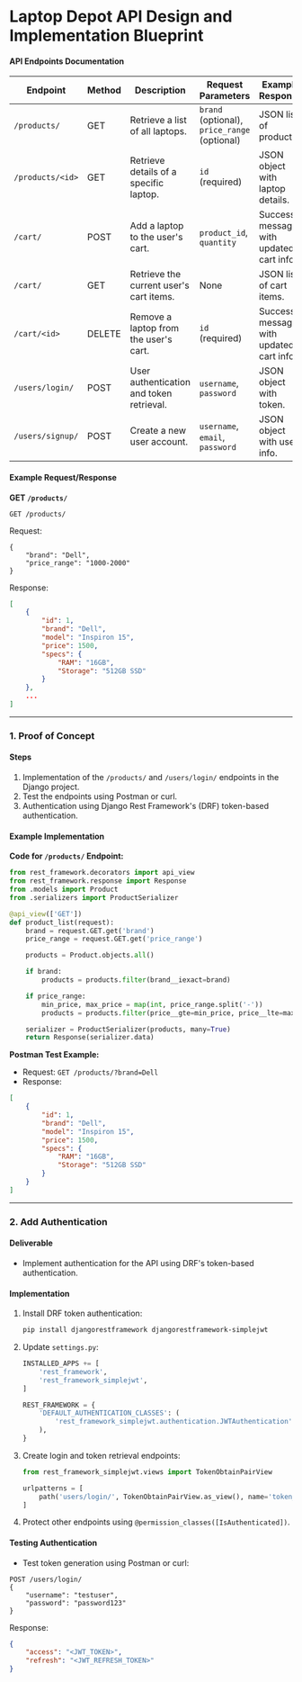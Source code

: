 # Laptop Depot API Design and Implementation Blueprint

#### API Endpoints Documentation

| Endpoint         | Method | Description                              | Request Parameters                        | Example Response                        |
|------------------|--------|------------------------------------------|------------------------------------------|-----------------------------------------|
| `/products/`     | GET    | Retrieve a list of all laptops.          | `brand` (optional), `price_range` (optional) | JSON list of products.                  |
| `/products/<id>` | GET    | Retrieve details of a specific laptop.   | `id` (required)                           | JSON object with laptop details.        |
| `/cart/`         | POST   | Add a laptop to the user's cart.         | `product_id`, `quantity`                  | Success message with updated cart info. |
| `/cart/`         | GET    | Retrieve the current user's cart items.  | None                                      | JSON list of cart items.                |
| `/cart/<id>`     | DELETE | Remove a laptop from the user's cart.    | `id` (required)                           | Success message with updated cart info. |
| `/users/login/`  | POST   | User authentication and token retrieval. | `username`, `password`                    | JSON object with token.                 |
| `/users/signup/` | POST   | Create a new user account.               | `username`, `email`, `password`           | JSON object with user info.             |

#### Example Request/Response

**GET `/products/`**
```http
GET /products/
```
Request:
```
{
    "brand": "Dell",
    "price_range": "1000-2000"
}
```
Response:
```json
[
    {
        "id": 1,
        "brand": "Dell",
        "model": "Inspiron 15",
        "price": 1500,
        "specs": {
            "RAM": "16GB",
            "Storage": "512GB SSD"
        }
    },
    ...
]
```

---

### 1. Proof of Concept

#### Steps
1. Implementation of the `/products/` and `/users/login/` endpoints in the Django project.
2. Test the endpoints using Postman or curl.
3. Authentication using Django Rest Framework's (DRF) token-based authentication.

#### Example Implementation

**Code for `/products/` Endpoint:**
```python
from rest_framework.decorators import api_view
from rest_framework.response import Response
from .models import Product
from .serializers import ProductSerializer

@api_view(['GET'])
def product_list(request):
    brand = request.GET.get('brand')
    price_range = request.GET.get('price_range')

    products = Product.objects.all()

    if brand:
        products = products.filter(brand__iexact=brand)

    if price_range:
        min_price, max_price = map(int, price_range.split('-'))
        products = products.filter(price__gte=min_price, price__lte=max_price)

    serializer = ProductSerializer(products, many=True)
    return Response(serializer.data)
```

**Postman Test Example:**
- Request: `GET /products/?brand=Dell`
- Response:
```json
[
    {
        "id": 1,
        "brand": "Dell",
        "model": "Inspiron 15",
        "price": 1500,
        "specs": {
            "RAM": "16GB",
            "Storage": "512GB SSD"
        }
    }
]
```


---

### 2. Add Authentication
#### Deliverable
- Implement authentication for the API using DRF's token-based authentication.

#### Implementation
1. Install DRF token authentication:
   ```bash
   pip install djangorestframework djangorestframework-simplejwt
   ```
2. Update `settings.py`:
   ```python
   INSTALLED_APPS += [
       'rest_framework',
       'rest_framework_simplejwt',
   ]

   REST_FRAMEWORK = {
       'DEFAULT_AUTHENTICATION_CLASSES': (
           'rest_framework_simplejwt.authentication.JWTAuthentication',
       ),
   }
   ```
3. Create login and token retrieval endpoints:
   ```python
   from rest_framework_simplejwt.views import TokenObtainPairView

   urlpatterns = [
       path('users/login/', TokenObtainPairView.as_view(), name='token_obtain_pair'),
   ]
   ```
4. Protect other endpoints using `@permission_classes([IsAuthenticated])`.

#### Testing Authentication
- Test token generation using Postman or curl:
```http
POST /users/login/
{
    "username": "testuser",
    "password": "password123"
}
```
Response:
```json
{
    "access": "<JWT_TOKEN>",
    "refresh": "<JWT_REFRESH_TOKEN>"
}
```

